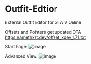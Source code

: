 # Outfit-Edtior
External Outfit Editor for GTA V Online

Offsets and Pointers get updated OTA
https://amethxst.dev/offset_xdev_1.71.txt

Start Page:
![image](https://user-images.githubusercontent.com/47217513/180398406-c9e52fd4-b9ee-49ab-a9dc-946ed9e40554.png)

Advanced View:
![image](https://user-images.githubusercontent.com/47217513/180398516-b75ce2cd-92dd-4aee-a383-155e18793ff5.png)
